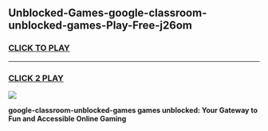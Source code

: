 
## Unblocked-Games-google-classroom-unblocked-games-Play-Free-j26om
<h3>
<a href="https://premium76.site?title=google-classroom-unblocked-games&ref=18A1">CLICK TO PLAY</a></h3>
<hr>

<h3>
<a href="https://premium76.site?title=google-classroom-unblocked-games&ref=18A1">CLICK 2 PLAY</a>
  
</h3>

<a href="https://premium76.site?title=google-classroom-unblocked-games&ref=18A1"><img src="https://clearcache.store/games.png"></a>


**google-classroom-unblocked-games games unblocked: Your Gateway to Fun and Accessible Online Gaming**

